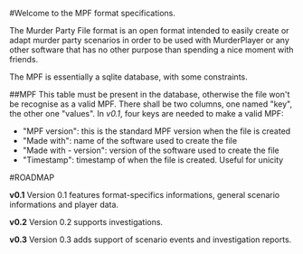 #Welcome to the MPF format specifications.

The Murder Party File format is an open format intended to easily create or adapt murder party scenarios in order to be used with MurderPlayer or any other software that has no other purpose than spending a nice moment with friends.

The MPF is essentially a sqlite database, with some constraints.

##MPF
This table must be present in the database, otherwise the file won't be recognise as a valid MPF.
There shall be two columns, one named "key", the other one "values".
In *v0.1*, four keys are needed to make a valid MPF:
- "MPF version": this is the standard MPF version when the file is created
- "Made with": name of the software used to create the file
- "Made with - version": version of the software used to create the file
- "Timestamp": timestamp of when the file is created. Useful for unicity

#ROADMAP

__v0.1__
Version 0.1 features format-specifics informations, general scenario informations and player data.

__v0.2__
Version 0.2 supports investigations.

__v0.3__
Version 0.3 adds support of scenario events and investigation reports.

